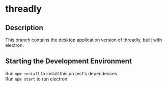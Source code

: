 # threadly

## Description
This branch contains the desktop application version of threadly, built
with electron.

## Starting the Development Environment
Run `npm install` to install this project's dependences  
Run `npm start` to run electron  
